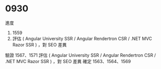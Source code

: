 # 0930

進度

1. 1559
2. 評估 ( Angular University SSR / Angular Rendertron CSR / .NET MVC Razor SSR ) ，對 SEO 差異


驗證 1567、1571
評估 ( Angular University SSR / Angular Rendertron CSR / .NET MVC Razor SSR ) ，對 SEO 差異
確定 1563、1564、1569
